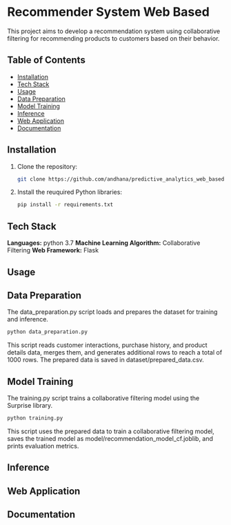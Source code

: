 # Recommender System Web Based

This project aims to develop a recommendation system using collaborative filtering for recommending products to customers based on their behavior.

## Table of Contents

- [Installation](#installation)
- [Tech Stack](#tech-stack)
- [Usage](#usage)
- [Data Preparation](#data-preparation)
- [Model Training](#model-training)
- [Inference](#inference)
- [Web Application](#web-application)
- [Documentation](#Documentation)
  
## Installation

1. Clone the repository:

   ```bash
   git clone https://github.com/andhana/predictive_analytics_web_based.git

2. Install the reuquired Python libraries:

   ```bash
   pip install -r requirements.txt

## Tech Stack

**Languages:** python 3.7
**Machine Learning Algorithm:** Collaborative Filtering
**Web Framework:** Flask

## Usage
## Data Preparation

The data_preparation.py script loads and prepares the dataset for training and inference.

```bash
python data_preparation.py
```
This script reads customer interactions, purchase history, and product details data, merges them, and generates additional rows to reach a total of 1000 rows. The prepared data is saved in dataset/prepared_data.csv.

## Model Training

The training.py script trains a collaborative filtering model using the Surprise library.

```bash
python training.py
```
This script uses the prepared data to train a collaborative filtering model, saves the trained model as model/recommendation_model_cf.joblib, and prints evaluation metrics.
## Inference
## Web Application
## Documentation
